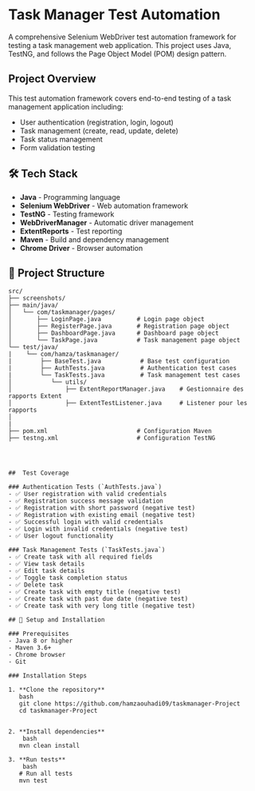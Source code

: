 # Task Manager Test Automation

A comprehensive Selenium WebDriver test automation framework for testing a task management web application. This project uses Java, TestNG, and follows the Page Object Model (POM) design pattern.

## Project Overview

This test automation framework covers end-to-end testing of a task management application including:
- User authentication (registration, login, logout)
- Task management (create, read, update, delete)
- Task status management
- Form validation testing

## 🛠️ Tech Stack

- **Java** - Programming language
- **Selenium WebDriver** - Web automation framework
- **TestNG** - Testing framework
- **WebDriverManager** - Automatic driver management
- **ExtentReports** - Test reporting
- **Maven** - Build and dependency management
- **Chrome Driver** - Browser automation

## 📁 Project Structure

```
src/
├── screenshots/     
├── main/java/
│   └── com/taskmanager/pages/
│       ├── LoginPage.java          # Login page object
│       ├── RegisterPage.java       # Registration page object
│       ├── DashboardPage.java      # Dashboard page object
│       └── TaskPage.java           # Task management page object
└── test/java/
|    └── com/hamza/taskmanager/
|        ├── BaseTest.java           # Base test configuration
|        ├── AuthTests.java          # Authentication test cases
|        └── TaskTests.java          # Task management test cases
│           └── utils/
│               ├── ExtentReportManager.java    # Gestionnaire des rapports Extent
│               ├── ExtentTestListener.java     # Listener pour les rapports
│        
|
├── pom.xml                         # Configuration Maven
├── testng.xml                      # Configuration TestNG




##  Test Coverage

### Authentication Tests (`AuthTests.java`)
- ✅ User registration with valid credentials
- ✅ Registration success message validation
- ✅ Registration with short password (negative test)
- ✅ Registration with existing email (negative test)
- ✅ Successful login with valid credentials
- ✅ Login with invalid credentials (negative test)
- ✅ User logout functionality

### Task Management Tests (`TaskTests.java`)
- ✅ Create task with all required fields
- ✅ View task details
- ✅ Edit task details
- ✅ Toggle task completion status
- ✅ Delete task
- ✅ Create task with empty title (negative test)
- ✅ Create task with past due date (negative test)
- ✅ Create task with very long title (negative test)

## 🔧 Setup and Installation

### Prerequisites
- Java 8 or higher
- Maven 3.6+
- Chrome browser
- Git

### Installation Steps

1. **Clone the repository**
   bash
   git clone https://github.com/hamzaouhadi09/taskmanager-Project
   cd taskmanager-Project
   

2. **Install dependencies**
    bash
   mvn clean install
   
3. **Run tests**
    bash
   # Run all tests
   mvn test
